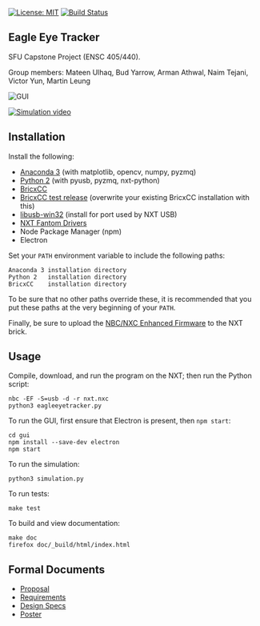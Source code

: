 [![License: MIT](https://img.shields.io/badge/License-MIT-yellow.svg)](https://opensource.org/licenses/MIT)
[![Build Status](https://travis-ci.com/SicariusNoctis/eagle-eye-tracker.svg?branch=master)](https://travis-ci.com/SicariusNoctis/eagle-eye-tracker)

## Eagle Eye Tracker

SFU Capstone Project (ENSC 405/440).

Group members: Mateen Ulhaq, Bud Yarrow, Arman Athwal, Naim Tejani, Victor Yun, Martin Leung

![GUI](https://i.imgur.com/DR9QPH2.png)

[![Simulation video](https://i.imgur.com/yu5lwIm.jpg)](https://streamable.com/kx8lq)

## Installation

Install the following:

 - [Anaconda 3](https://www.anaconda.com/download/) (with matplotlib, opencv, numpy, pyzmq)
 - [Python 2](https://www.python.org/downloads/) (with pyusb, pyzmq, nxt-python)
 - [BricxCC](http://bricxcc.sourceforge.net/test_releases/bricxcc_setup_33810_20130220.exe)
 - [BricxCC test release](http://bricxcc.sourceforge.net/test_releases/test_release20131007.zip) (overwrite your existing BricxCC installation with this)
 - [libusb-win32](https://sourceforge.net/projects/libusb-win32/files/libusb-win32-releases/1.2.6.0/libusb-win32-devel-filter-1.2.6.0.exe) (install for port used by NXT USB)
 - [NXT Fantom Drivers](https://www.lego.com/r/www/r/mindstorms/-/media/franchises/mindstorms%202014/downloads/firmware%20and%20software/nxt%20software/nxt%20fantom%20drivers%20v120.zip?l.r2=-964392510)
 - Node Package Manager (npm)
 - Electron

Set your `PATH` environment variable to include the following paths:

    Anaconda 3 installation directory
    Python 2   installation directory
    BricxCC    installation directory

To be sure that no other paths override these, it is recommended that you put these paths at the very beginning of your `PATH`.

Finally, be sure to upload the [NBC/NXC Enhanced Firmware](http://bricxcc.sourceforge.net/test_releases/lms_arm_nbcnxc_132_20130303_2051.rfw) to the NXT brick.

## Usage

Compile, download, and run the program on the NXT; then run the Python script:

    nbc -EF -S=usb -d -r nxt.nxc
    python3 eagleeyetracker.py

To run the GUI, first ensure that Electron is present, then `npm start`:

    cd gui
    npm install --save-dev electron
    npm start

To run the simulation:

    python3 simulation.py

To run tests:

    make test

To build and view documentation:

    make doc
    firefox doc/_build/html/index.html

## Formal Documents

 - [Proposal](http://www2.ensc.sfu.ca/~whitmore/courses/ensc305/projects/2018/1prop.pdf)
 - [Requirements](http://www2.ensc.sfu.ca/~whitmore/courses/ensc305/projects/2018/1reqs.pdf)
 - [Design Specs](http://www2.ensc.sfu.ca/~whitmore/courses/ensc305/projects/2018/1desi.pdf)
 - [Poster](http://www2.ensc.sfu.ca/~whitmore/courses/ensc305/projects/2018/1post.pdf)

